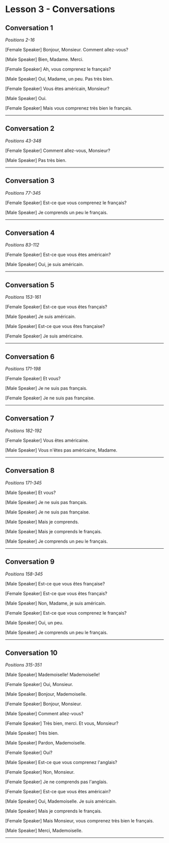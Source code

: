 # Lesson 3 - Conversations

## Conversation 1

*Positions 2-16*

[Female Speaker]
Bonjour, Monsieur. Comment allez-vous?

[Male Speaker]
Bien, Madame. Merci.

[Female Speaker]
Ah, vous comprenez le français?

[Male Speaker]
Oui, Madame, un peu. Pas très bien.

[Female Speaker]
Vous êtes américain, Monsieur?

[Male Speaker]
Oui.

[Female Speaker]
Mais vous comprenez très bien le français.

---

## Conversation 2

*Positions 43-348*

[Female Speaker]
Comment allez-vous, Monsieur?

[Male Speaker]
Pas très bien.

---

## Conversation 3

*Positions 77-345*

[Female Speaker]
Est-ce que vous comprenez le français?

[Male Speaker]
Je comprends un peu le français.

---

## Conversation 4

*Positions 83-112*

[Female Speaker]
Est-ce que vous êtes américain?

[Male Speaker]
Oui, je suis américain.

---

## Conversation 5

*Positions 153-161*

[Female Speaker]
Est-ce que vous êtes français?

[Male Speaker]
Je suis américain.

[Male Speaker]
Est-ce que vous êtes française?

[Female Speaker]
Je suis américaine.

---

## Conversation 6

*Positions 171-198*

[Female Speaker]
Et vous?

[Male Speaker]
Je ne suis pas français.

[Female Speaker]
Je ne suis pas française.

---

## Conversation 7

*Positions 182-192*

[Female Speaker]
Vous êtes américaine.

[Male Speaker]
Vous n'êtes pas américaine, Madame.

---

## Conversation 8

*Positions 171-345*

[Male Speaker]
Et vous?

[Male Speaker]
Je ne suis pas français.

[Male Speaker]
Je ne suis pas française.

[Male Speaker]
Mais je comprends.

[Male Speaker]
Mais je comprends le français.

[Male Speaker]
Je comprends un peu le français.

---

## Conversation 9

*Positions 158-345*

[Male Speaker]
Est-ce que vous êtes française?

[Female Speaker]
Est-ce que vous êtes français?

[Male Speaker]
Non, Madame, je suis américain.

[Female Speaker]
Est-ce que vous comprenez le français?

[Male Speaker]
Oui, un peu.

[Male Speaker]
Je comprends un peu le français.

---

## Conversation 10

*Positions 315-351*

[Male Speaker]
Mademoiselle! Mademoiselle!

[Female Speaker]
Oui, Monsieur.

[Male Speaker]
Bonjour, Mademoiselle.

[Female Speaker]
Bonjour, Monsieur.

[Male Speaker]
Comment allez-vous?

[Female Speaker]
Très bien, merci. Et vous, Monsieur?

[Male Speaker]
Très bien.

[Male Speaker]
Pardon, Mademoiselle.

[Female Speaker]
Oui?

[Male Speaker]
Est-ce que vous comprenez l'anglais?

[Female Speaker]
Non, Monsieur.

[Female Speaker]
Je ne comprends pas l'anglais.

[Female Speaker]
Est-ce que vous êtes américain?

[Male Speaker]
Oui, Mademoiselle. Je suis américain.

[Male Speaker]
Mais je comprends le français.

[Female Speaker]
Mais Monsieur, vous comprenez très bien le français.

[Male Speaker]
Merci, Mademoiselle.

---

